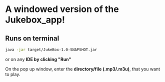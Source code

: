 # A windowed version of the Jukebox_app!

## **Runs on terminal**
```bash
java -jar target/JukeBox-1.0-SNAPSHOT.jar
```

or on any **IDE by clicking "Run"**

On the pop up window, enter the **directory/file (.mp3/.m3u)**, that you want to play.
